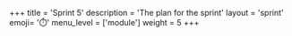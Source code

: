 +++
title = 'Sprint 5'
description = 'The plan for the sprint'
layout = 'sprint'
emoji= '⏱️'
menu_level = ['module']
weight = 5
+++
